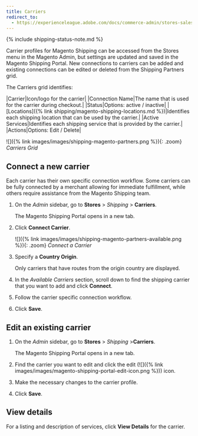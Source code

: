 ```yaml
---
title: Carriers
redirect_to:
  - https://experienceleague.adobe.com/docs/commerce-admin/stores-sales/order-management/shipments.html
---
```


{% include shipping-status-note.md %}

Carrier profiles for Magento Shipping can be accessed from the Stores menu in the Magento Admin, but settings are updated and saved in the Magento Shipping Portal. New connections to carriers can be added and existing connections can be edited or deleted from the Shipping Partners grid.

The Carriers grid identifies:

|Carrier|Icon/logo for the carrier|
|Connection Name|The name that is used for the carrier during checkout.|
|Status|Options: active / inactive|
|[Locations]({% link shipping/magento-shipping-locations.md %})|Identifies each shipping location that can be used by the carrier.|
|Active Services|Identifies each shipping service that is provided by the carrier.|
|Actions|Options: Edit / Delete|

![]({% link images/images/shipping-magento-partners.png %}){: .zoom}
_Carriers Grid_

## Connect a new carrier

Each carrier has their own specific connection workflow. Some carriers can be fully connected by a merchant allowing for immediate fulfillment, while others require assistance from the Magento Shipping team.

1. On the _Admin_ sidebar, go to **Stores** > _Shipping_ > **Carriers**.

   The Magento Shipping Portal opens in a new tab.

1. Click **Connect Carrier**.

   ![]({% link images/images/shipping-magento-partners-available.png %}){: .zoom}
   _Connect a Carrier_

1. Specify a **Country Origin**.

   Only carriers that have routes from the origin country are displayed.

1. In the _Available Carriers_ section, scroll down to find the shipping carrier that you want to add and click **Connect**.

1. Follow the carrier specific connection workflow.

1. Click **Save**.

## Edit an existing carrier

1. On the _Admin_ sidebar, go to **Stores** > _Shipping_ >**Carriers**.

   The Magento Shipping Portal opens in a new tab.

1. Find the carrier you want to edit and click the edit (![]({% link images/images/magento-shipping-portal-edit-icon.png %})) icon.

1. Make the necessary changes to the carrier profile.

1. Click **Save**.

## View details

For a listing and description of services, click **View Details** for the carrier.
